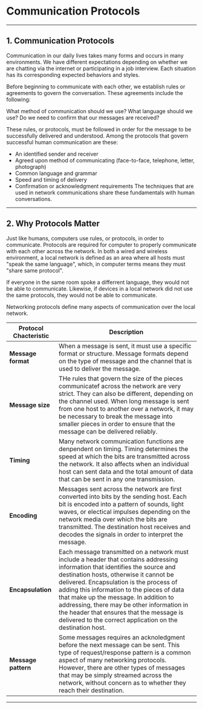 # **Communication Protocols**

---

## **1. Communication Protocols**

Communication in our daily lives takes many forms and occurs in many environments. We have different expectations depending on whether we are chatting via the internet or participating in a job interview. Each situation has its corresponding expected behaviors and styles.

Before beginning to communicate with each other, we establish rules or agreements to govern the conversation. These agreements include the following:

What method of communication should we use?
What language should we use?
Do we need to confirm that our messages are received?

These rules, or protocols, must be followed in order for the message to be successfully delivered and understood. Among the protocols that govern successful human communication are these:

- An identified sender and receiver
- Agreed upon method of communicating (face-to-face, telephone, letter, photograph)
- Common language and grammar
- Speed and timing of delivery
- Confirmation or acknowledgment requirements
  The techniques that are used in network communications share these fundamentals with human conversations.

---

## **2. Why Protocols Matter**

Just like humans, computers use rules, or protocols, in order to communicate. Protocols are required for computer to properly communicate with each other across the network. In both a wired and wireless environment, a local network is defined as an area where all hosts must "speak the same language", which, in computer terms means they must "share same protocol".

If everyone in the same room spoke a differrent language, they would not be able to communicate. Likewise, if devices in a local network did not use the same protocols, they would not be able to communicate.

Networking protocols define many aspects of communication over the local network.

| Protocol Chacteristic | Description                                                                                                                                                                                                                                                                                                                                                                                                                                                         |
| --------------------- | ------------------------------------------------------------------------------------------------------------------------------------------------------------------------------------------------------------------------------------------------------------------------------------------------------------------------------------------------------------------------------------------------------------------------------------------------------------------- |
| **Message format**    | When a message is sent, it must use a specific format or structure. Message formats depend on the type of message and the channel that is used to deliver the message.                                                                                                                                                                                                                                                                                              |
| **Message size**      | THe rules that govern the size of the pieces communicatef across the network are very strict. They can also be different, depending on the channel used. When long message is sent from one host to another over a network, it may be necessary to break the message into smaller pieces in order to ensure that the message can be delivered reliably.                                                                                                             |
| **Timing**            | Many network communication functions are denpendent on timing. Timing determines the speed at which the bits are transmitted across the network. It also affects when an individual host can sent data and the total amount of data that can be sent in any one transmission.                                                                                                                                                                                       |
| **Encoding**          | Messages sent across the network are first converted into bits by the sending host. Each bit is encoded into a pattern of sounds, light waves, or electical impulses depending on the network media over which the bits are transmitted. The destination host receives and decodes the signals in order to interpret the message.                                                                                                                                   |
| **Encapsulation**     | Each message transmitted on a network must include a header that contains addressing information that identifies the source and destination hosts, otherwise it cannot be delivered. Encapsulation is the process of adding this information to the pieces of data that make up the message. In addition to addressing, there may be other information in the header that ensures that the message is delivered to the correct application on the destination host. |
| **Message pattern**   | Some messages requires an acknoledgment before the next message can be sent. This type of request/response pattern is a common aspect of many networking protocols. However, there are other types of messages that may be simply streamed across the network, without concern as to whether they reach their destination.                                                                                                                                          |

---
